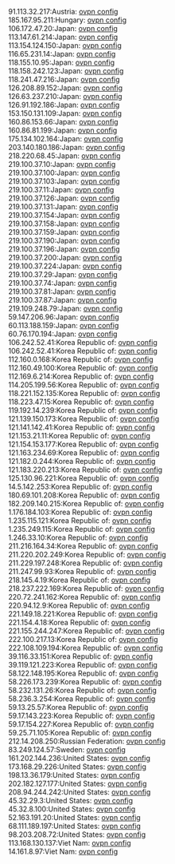 91.113.32.217:Austria: [ovpn config](vpn/91_113_32_217.ovpn)  
185.167.95.211:Hungary: [ovpn config](vpn/185_167_95_211.ovpn)  
106.172.47.20:Japan: [ovpn config](vpn/106_172_47_20.ovpn)  
113.147.61.214:Japan: [ovpn config](vpn/113_147_61_214.ovpn)  
113.154.124.150:Japan: [ovpn config](vpn/113_154_124_150.ovpn)  
116.65.231.14:Japan: [ovpn config](vpn/116_65_231_14.ovpn)  
118.155.10.95:Japan: [ovpn config](vpn/118_155_10_95.ovpn)  
118.158.242.123:Japan: [ovpn config](vpn/118_158_242_123.ovpn)  
118.241.47.216:Japan: [ovpn config](vpn/118_241_47_216.ovpn)  
126.208.89.152:Japan: [ovpn config](vpn/126_208_89_152.ovpn)  
126.63.237.210:Japan: [ovpn config](vpn/126_63_237_210.ovpn)  
126.91.192.186:Japan: [ovpn config](vpn/126_91_192_186.ovpn)  
153.150.131.109:Japan: [ovpn config](vpn/153_150_131_109.ovpn)  
160.86.153.66:Japan: [ovpn config](vpn/160_86_153_66.ovpn)  
160.86.81.199:Japan: [ovpn config](vpn/160_86_81_199.ovpn)  
175.134.102.164:Japan: [ovpn config](vpn/175_134_102_164.ovpn)  
203.140.180.186:Japan: [ovpn config](vpn/203_140_180_186.ovpn)  
218.220.68.45:Japan: [ovpn config](vpn/218_220_68_45.ovpn)  
219.100.37.10:Japan: [ovpn config](vpn/219_100_37_10.ovpn)  
219.100.37.100:Japan: [ovpn config](vpn/219_100_37_100.ovpn)  
219.100.37.103:Japan: [ovpn config](vpn/219_100_37_103.ovpn)  
219.100.37.11:Japan: [ovpn config](vpn/219_100_37_11.ovpn)  
219.100.37.126:Japan: [ovpn config](vpn/219_100_37_126.ovpn)  
219.100.37.131:Japan: [ovpn config](vpn/219_100_37_131.ovpn)  
219.100.37.154:Japan: [ovpn config](vpn/219_100_37_154.ovpn)  
219.100.37.158:Japan: [ovpn config](vpn/219_100_37_158.ovpn)  
219.100.37.159:Japan: [ovpn config](vpn/219_100_37_159.ovpn)  
219.100.37.190:Japan: [ovpn config](vpn/219_100_37_190.ovpn)  
219.100.37.196:Japan: [ovpn config](vpn/219_100_37_196.ovpn)  
219.100.37.200:Japan: [ovpn config](vpn/219_100_37_200.ovpn)  
219.100.37.224:Japan: [ovpn config](vpn/219_100_37_224.ovpn)  
219.100.37.29:Japan: [ovpn config](vpn/219_100_37_29.ovpn)  
219.100.37.74:Japan: [ovpn config](vpn/219_100_37_74.ovpn)  
219.100.37.81:Japan: [ovpn config](vpn/219_100_37_81.ovpn)  
219.100.37.87:Japan: [ovpn config](vpn/219_100_37_87.ovpn)  
219.109.248.79:Japan: [ovpn config](vpn/219_109_248_79.ovpn)  
59.147.206.96:Japan: [ovpn config](vpn/59_147_206_96.ovpn)  
60.113.188.159:Japan: [ovpn config](vpn/60_113_188_159.ovpn)  
60.76.170.194:Japan: [ovpn config](vpn/60_76_170_194.ovpn)  
106.242.52.41:Korea Republic of: [ovpn config](vpn/106_242_52_41.ovpn)  
106.242.52.41:Korea Republic of: [ovpn config](vpn/106_242_52_41.ovpn)  
112.160.0.168:Korea Republic of: [ovpn config](vpn/112_160_0_168.ovpn)  
112.160.49.100:Korea Republic of: [ovpn config](vpn/112_160_49_100.ovpn)  
112.169.6.214:Korea Republic of: [ovpn config](vpn/112_169_6_214.ovpn)  
114.205.199.56:Korea Republic of: [ovpn config](vpn/114_205_199_56.ovpn)  
118.221.152.135:Korea Republic of: [ovpn config](vpn/118_221_152_135.ovpn)  
118.223.47.15:Korea Republic of: [ovpn config](vpn/118_223_47_15.ovpn)  
119.192.14.239:Korea Republic of: [ovpn config](vpn/119_192_14_239.ovpn)  
121.139.150.173:Korea Republic of: [ovpn config](vpn/121_139_150_173.ovpn)  
121.141.142.41:Korea Republic of: [ovpn config](vpn/121_141_142_41.ovpn)  
121.153.21.11:Korea Republic of: [ovpn config](vpn/121_153_21_11.ovpn)  
121.154.153.177:Korea Republic of: [ovpn config](vpn/121_154_153_177.ovpn)  
121.163.234.69:Korea Republic of: [ovpn config](vpn/121_163_234_69.ovpn)  
121.182.0.244:Korea Republic of: [ovpn config](vpn/121_182_0_244.ovpn)  
121.183.220.213:Korea Republic of: [ovpn config](vpn/121_183_220_213.ovpn)  
125.130.96.221:Korea Republic of: [ovpn config](vpn/125_130_96_221.ovpn)  
14.5.142.253:Korea Republic of: [ovpn config](vpn/14_5_142_253.ovpn)  
180.69.101.208:Korea Republic of: [ovpn config](vpn/180_69_101_208.ovpn)  
182.209.140.215:Korea Republic of: [ovpn config](vpn/182_209_140_215.ovpn)  
1.176.184.103:Korea Republic of: [ovpn config](vpn/1_176_184_103.ovpn)  
1.235.115.121:Korea Republic of: [ovpn config](vpn/1_235_115_121.ovpn)  
1.235.249.115:Korea Republic of: [ovpn config](vpn/1_235_249_115.ovpn)  
1.246.33.10:Korea Republic of: [ovpn config](vpn/1_246_33_10.ovpn)  
211.216.164.34:Korea Republic of: [ovpn config](vpn/211_216_164_34.ovpn)  
211.220.202.249:Korea Republic of: [ovpn config](vpn/211_220_202_249.ovpn)  
211.229.197.248:Korea Republic of: [ovpn config](vpn/211_229_197_248.ovpn)  
211.247.99.93:Korea Republic of: [ovpn config](vpn/211_247_99_93.ovpn)  
218.145.4.19:Korea Republic of: [ovpn config](vpn/218_145_4_19.ovpn)  
218.237.222.169:Korea Republic of: [ovpn config](vpn/218_237_222_169.ovpn)  
220.72.241.162:Korea Republic of: [ovpn config](vpn/220_72_241_162.ovpn)  
220.94.12.9:Korea Republic of: [ovpn config](vpn/220_94_12_9.ovpn)  
221.149.18.221:Korea Republic of: [ovpn config](vpn/221_149_18_221.ovpn)  
221.154.4.18:Korea Republic of: [ovpn config](vpn/221_154_4_18.ovpn)  
221.155.244.247:Korea Republic of: [ovpn config](vpn/221_155_244_247.ovpn)  
222.100.217.13:Korea Republic of: [ovpn config](vpn/222_100_217_13.ovpn)  
222.108.109.194:Korea Republic of: [ovpn config](vpn/222_108_109_194.ovpn)  
39.116.33.151:Korea Republic of: [ovpn config](vpn/39_116_33_151.ovpn)  
39.119.121.223:Korea Republic of: [ovpn config](vpn/39_119_121_223.ovpn)  
58.122.148.195:Korea Republic of: [ovpn config](vpn/58_122_148_195.ovpn)  
58.226.173.239:Korea Republic of: [ovpn config](vpn/58_226_173_239.ovpn)  
58.232.131.26:Korea Republic of: [ovpn config](vpn/58_232_131_26.ovpn)  
58.236.3.254:Korea Republic of: [ovpn config](vpn/58_236_3_254.ovpn)  
59.13.25.57:Korea Republic of: [ovpn config](vpn/59_13_25_57.ovpn)  
59.17.143.223:Korea Republic of: [ovpn config](vpn/59_17_143_223.ovpn)  
59.17.154.227:Korea Republic of: [ovpn config](vpn/59_17_154_227.ovpn)  
59.25.71.105:Korea Republic of: [ovpn config](vpn/59_25_71_105.ovpn)  
212.14.208.250:Russian Federation: [ovpn config](vpn/212_14_208_250.ovpn)  
83.249.124.57:Sweden: [ovpn config](vpn/83_249_124_57.ovpn)  
161.202.144.236:United States: [ovpn config](vpn/161_202_144_236.ovpn)  
173.168.29.226:United States: [ovpn config](vpn/173_168_29_226.ovpn)  
198.13.36.179:United States: [ovpn config](vpn/198_13_36_179.ovpn)  
202.182.127.177:United States: [ovpn config](vpn/202_182_127_177.ovpn)  
208.94.244.242:United States: [ovpn config](vpn/208_94_244_242.ovpn)  
45.32.29.3:United States: [ovpn config](vpn/45_32_29_3.ovpn)  
45.32.8.100:United States: [ovpn config](vpn/45_32_8_100.ovpn)  
52.163.191.20:United States: [ovpn config](vpn/52_163_191_20.ovpn)  
68.111.189.197:United States: [ovpn config](vpn/68_111_189_197.ovpn)  
98.203.208.72:United States: [ovpn config](vpn/98_203_208_72.ovpn)  
113.168.130.137:Viet Nam: [ovpn config](vpn/113_168_130_137.ovpn)  
14.161.8.97:Viet Nam: [ovpn config](vpn/14_161_8_97.ovpn)  
